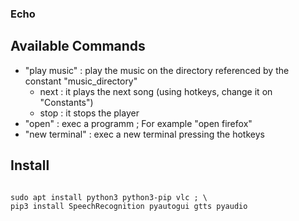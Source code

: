 ### Echo

## Available Commands

+ "play music" : play the music on the directory referenced by the constant "music_directory"
    + next : it plays the next song (using hotkeys, change it on "Constants")
    + stop : it stops the player
+ "open" : exec a programm ; For example "open firefox"
+ "new terminal" : exec a new terminal pressing the hotkeys

## Install

~~~

sudo apt install python3 python3-pip vlc ; \
pip3 install SpeechRecognition pyautogui gtts pyaudio

~~~
